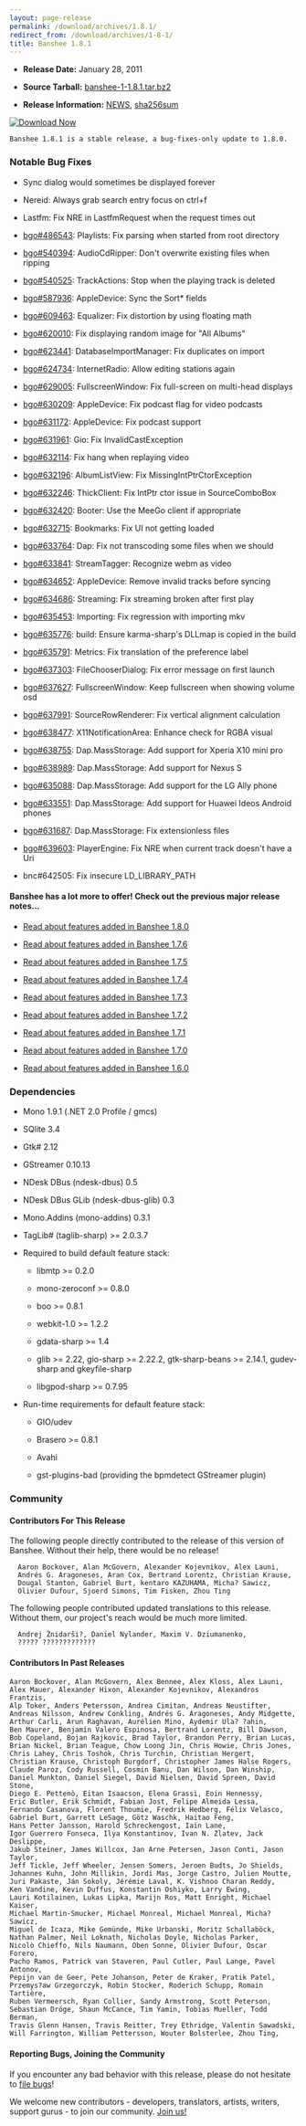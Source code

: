 ```yaml
---
layout: page-release
permalink: /download/archives/1.8.1/
redirect_from: /download/archives/1-8-1/
title: Banshee 1.8.1
---
```



	
  * **Release Date:** January 28, 2011

	
  * **Source Tarball:** [banshee-1-1.8.1.tar.bz2](http://download.banshee-project.org/banshee/stable/1.8.1/banshee-1-1.8.1.tar.bz2)

	
  * **Release Information:**
[NEWS](http://download.banshee-project.org/banshee/stable/1.8.1/banshee-1-1.8.1.news),
[sha256sum](http://download.banshee-project.org/banshee/stable/1.8.1/banshee-1-1.8.1.sha256sum)




[![Download Now](/images/download-button.png)](/download)






    Banshee 1.8.1 is a stable release, a bug-fixes-only update to 1.8.0.






### Notable Bug Fixes





    
      
  * Sync dialog would sometimes be displayed forever
      
  * Nereid: Always grab search entry focus on ctrl+f
      
  * Lastfm: Fix NRE in LastfmRequest when the request times out
      
  * [bgo#486543](http://bugzilla.gnome.org/show_bug.cgi?id=486543): Playlists: Fix parsing when started from root directory
      
  * [bgo#540394](http://bugzilla.gnome.org/show_bug.cgi?id=540394): AudioCdRipper: Don't overwrite existing files when ripping
      
  * [bgo#540525](http://bugzilla.gnome.org/show_bug.cgi?id=540525): TrackActions: Stop when the playing track is deleted
      
  * [bgo#587936](http://bugzilla.gnome.org/show_bug.cgi?id=587936): AppleDevice: Sync the Sort* fields
      
  * [bgo#609463](http://bugzilla.gnome.org/show_bug.cgi?id=609463): Equalizer: Fix distortion by using floating math
      
  * [bgo#620010](http://bugzilla.gnome.org/show_bug.cgi?id=620010): Fix displaying random image for "All Albums"
      
  * [bgo#623441](http://bugzilla.gnome.org/show_bug.cgi?id=623441): DatabaseImportManager: Fix duplicates on import
      
  * [bgo#624734](http://bugzilla.gnome.org/show_bug.cgi?id=624734): InternetRadio: Allow editing stations again
      
  * [bgo#629005](http://bugzilla.gnome.org/show_bug.cgi?id=629005): FullscreenWindow: Fix full-screen on multi-head displays
      
  * [bgo#630209](http://bugzilla.gnome.org/show_bug.cgi?id=630209): AppleDevice: Fix podcast flag for video podcasts
      
  * [bgo#631172](http://bugzilla.gnome.org/show_bug.cgi?id=631172): AppleDevice: Fix podcast support
      
  * [bgo#631961](http://bugzilla.gnome.org/show_bug.cgi?id=631961): Gio: Fix InvalidCastException
      
  * [bgo#632114](http://bugzilla.gnome.org/show_bug.cgi?id=632114): Fix hang when replaying video
      
  * [bgo#632196](http://bugzilla.gnome.org/show_bug.cgi?id=632196): AlbumListView: Fix MissingIntPtrCtorException
      
  * [bgo#632246](http://bugzilla.gnome.org/show_bug.cgi?id=632246): ThickClient: Fix IntPtr ctor issue in SourceComboBox
      
  * [bgo#632420](http://bugzilla.gnome.org/show_bug.cgi?id=632420): Booter: Use the MeeGo client if appropriate
      
  * [bgo#632715](http://bugzilla.gnome.org/show_bug.cgi?id=632715): Bookmarks: Fix UI not getting loaded
      
  * [bgo#633764](http://bugzilla.gnome.org/show_bug.cgi?id=633764): Dap: Fix not transcoding some files when we should
      
  * [bgo#633841](http://bugzilla.gnome.org/show_bug.cgi?id=633841): StreamTagger: Recognize webm as video
      
  * [bgo#634652](http://bugzilla.gnome.org/show_bug.cgi?id=634652): AppleDevice: Remove invalid tracks before syncing
      
  * [bgo#634686](http://bugzilla.gnome.org/show_bug.cgi?id=634686): Streaming: Fix streaming broken after first play
      
  * [bgo#635453](http://bugzilla.gnome.org/show_bug.cgi?id=635453): Importing: Fix regression with importing mkv
      
  * [bgo#635776](http://bugzilla.gnome.org/show_bug.cgi?id=635776): build: Ensure karma-sharp's DLLmap is copied in the build
      
  * [bgo#635791](http://bugzilla.gnome.org/show_bug.cgi?id=635791): Metrics: Fix translation of the preference label
      
  * [bgo#637303](http://bugzilla.gnome.org/show_bug.cgi?id=637303): FileChooserDialog: Fix error message on first launch
      
  * [bgo#637627](http://bugzilla.gnome.org/show_bug.cgi?id=637627): FullscreenWindow: Keep fullscreen when showing volume osd
      
  * [bgo#637991](http://bugzilla.gnome.org/show_bug.cgi?id=637991): SourceRowRenderer: Fix vertical alignment calculation
      
  * [bgo#638477](http://bugzilla.gnome.org/show_bug.cgi?id=638477): X11NotificationArea: Enhance check for RGBA visual
      
  * [bgo#638755](http://bugzilla.gnome.org/show_bug.cgi?id=638755): Dap.MassStorage: Add support for Xperia X10 mini pro
      
  * [bgo#638989](http://bugzilla.gnome.org/show_bug.cgi?id=638989): Dap.MassStorage: Add support for Nexus S
      
  * [bgo#635088](http://bugzilla.gnome.org/show_bug.cgi?id=635088): Dap.MassStorage: Add support for the LG Ally phone
      
  * [bgo#633551](http://bugzilla.gnome.org/show_bug.cgi?id=633551): Dap.MassStorage: Add support for Huawei Ideos Android phones
      
  * [bgo#631687](http://bugzilla.gnome.org/show_bug.cgi?id=631687): Dap.MassStorage: Fix extensionless files
      
  * [bgo#639603](http://bugzilla.gnome.org/show_bug.cgi?id=639603): PlayerEngine: Fix NRE when current track doesn't have a Uri
      
  * bnc#642505: Fix insecure LD_LIBRARY_PATH






#### Banshee has a lot more to offer! Check out the previous major release notes...





	
  * [Read about features added in Banshee 1.8.0](/download/archives/1.8.0)

	
  * [Read about features added in Banshee 1.7.6](/download/archives/1.7.6)

	
  * [Read about features added in Banshee 1.7.5](/download/archives/1.7.5)

	
  * [Read about features added in Banshee 1.7.4](/download/archives/1.7.4)

	
  * [Read about features added in Banshee 1.7.3](/download/archives/1.7.3)

	
  * [Read about features added in Banshee 1.7.2](/download/archives/1.7.2)

	
  * [Read about features added in Banshee 1.7.1](/download/archives/1.7.1)

	
  * [Read about features added in Banshee 1.7.0](/download/archives/1.7.0)

	
  * [Read about features added in Banshee 1.6.0](/download/archives/1.6.0)




### Dependencies





	
  * Mono 1.9.1 (.NET 2.0 Profile / gmcs)

	
  * SQlite 3.4

	
  * Gtk# 2.12

	
  * GStreamer 0.10.13

	
  * NDesk DBus (ndesk-dbus) 0.5

	
  * NDesk DBus GLib (ndesk-dbus-glib) 0.3

	
  * Mono.Addins (mono-addins) 0.3.1

	
  * TagLib# (taglib-sharp) >= 2.0.3.7

	
  * Required to build default feature stack:

	
    * libmtp >= 0.2.0

	
    * mono-zeroconf >= 0.8.0

	
    * boo >= 0.8.1

    
    * webkit-1.0 >= 1.2.2

    
    * gdata-sharp >= 1.4

    
    * glib >= 2.22, gio-sharp >= 2.22.2, gtk-sharp-beans >= 2.14.1, gudev-sharp and gkeyfile-sharp

    
    * libgpod-sharp >= 0.7.95




	
  * Run-time requirements for default feature stack:

	
    * GIO/udev

    
    * Brasero >= 0.8.1

	
    * Avahi

    
    * gst-plugins-bad (providing the bpmdetect GStreamer plugin)







### Community





#### Contributors For This Release


The following people directly contributed to the release of this version of Banshee. Without their help, there would be no release!


> 
    

      Aaron Bockover, Alan McGovern, Alexander Kojevnikov, Alex Launi,
      Andrés G. Aragoneses, Aran Cox, Bertrand Lorentz, Christian Krause,
      Dougal Stanton, Gabriel Burt, kentaro KAZUHAMA, Micha? Sawicz,
      Olivier Dufour, Sjoerd Simons, Tim Fisken, Zhou Ting

    



The following people contributed updated translations to this release.    Without them, our project's reach would be much more limited.


> 
    

      Andrej Žnidarši?, Daniel Nylander, Maxim V. Dziumanenko,
      ????? ?????????????







#### Contributors In Past Releases




> 
    
    Aaron Bockover, Alan McGovern, Alex Bennee, Alex Kloss, Alex Launi, 
    Alex Mauer, Alexander Hixon, Alexander Kojevnikov, Alexandros Frantzis, 
    Alp Toker, Anders Petersson, Andrea Cimitan, Andreas Neustifter, 
    Andreas Nilsson, Andrew Conkling, Andrés G. Aragoneses, Andy Midgette, 
    Arthur Carli, Arun Raghavan, Aurélien Mino, Aydemir Ula? ?ahin, 
    Ben Maurer, Benjamín Valero Espinosa, Bertrand Lorentz, Bill Dawson, 
    Bob Copeland, Bojan Rajkovic, Brad Taylor, Brandon Perry, Brian Lucas, 
    Brian Nickel, Brian Teague, Chow Loong Jin, Chris Howie, Chris Jones, 
    Chris Lahey, Chris Toshok, Chris Turchin, Christian Hergert, 
    Christian Krause, Christoph Burgdorf, Christopher James Halse Rogers, 
    Claude Paroz, Cody Russell, Cosmin Banu, Dan Wilson, Dan Winship, 
    Daniel Munkton, Daniel Siegel, David Nielsen, David Spreen, David Stone, 
    Diego E. Pettenò, Eitan Isaacson, Elena Grassi, Eoin Hennessy, 
    Eric Butler, Erik Schmidt, Fabian Jost, Felipe Almeida Lessa, 
    Fernando Casanova, Florent Thoumie, Fredrik Hedberg, Félix Velasco, 
    Gabriel Burt, Garrett LeSage, Götz Waschk, Haitao Feng, 
    Hans Petter Jansson, Harold Schreckengost, Iain Lane, 
    Igor Guerrero Fonseca, Ilya Konstantinov, Ivan N. Zlatev, Jack Deslippe, 
    Jakub Steiner, James Willcox, Jan Arne Petersen, Jason Conti, Jason Taylor, 
    Jeff Tickle, Jeff Wheeler, Jensen Somers, Jeroen Budts, Jo Shields, 
    Johannes Kuhn, John Millikin, Jordi Mas, Jorge Castro, Julien Moutte, 
    Juri Pakaste, Ján Sokoly, Jérémie Laval, K. Vishnoo Charan Reddy, 
    Ken Vandine, Kevin Duffus, Konstantin Oshiyko, Larry Ewing, 
    Lauri Kotilainen, Lukas Lipka, Marijn Ros, Matt Enright, Michael Kaiser, 
    Michael Martin-Smucker, Michael Monreal, Michael Monreal, Micha? Sawicz, 
    Miguel de Icaza, Mike Gemünde, Mike Urbanski, Moritz Schallaböck, 
    Nathan Palmer, Neil Loknath, Nicholas Doyle, Nicholas Parker, 
    Nicolò Chieffo, Nils Naumann, Oben Sonne, Olivier Dufour, Oscar Forero, 
    Pacho Ramos, Patrick van Staveren, Paul Cutler, Paul Lange, Pavel Antonov, 
    Pepijn van de Geer, Pete Johanson, Peter de Kraker, Pratik Patel, 
    Przemys?aw Grzegorczyk, Robin Stocker, Roderich Schupp, Romain Tartière, 
    Ruben Vermeersch, Ryan Collier, Sandy Armstrong, Scott Peterson, 
    Sebastian Dröge, Shaun McCance, Tim Yamin, Tobias Mueller, Todd Berman, 
    Travis Glenn Hansen, Travis Reitter, Trey Ethridge, Valentin Sawadski, 
    Will Farrington, William Pettersson, Wouter Bolsterlee, Zhou Ting, 






#### Reporting Bugs, Joining the Community


If you encounter any bad behavior with this release, please do not hesitate to [file bugs](/contribute/file-bugs/)!

We welcome new contributors - developers, translators, artists, writers, support gurus - to join our community.  [Join us!](/contribute)
